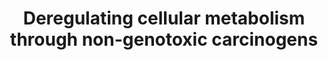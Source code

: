 ---
annotations:
- id: DOID:162
  parent: disease of cellular proliferation
  type: Disease Ontology
  value: cancer
- id: CL:0001064
  type: Cell Type Ontology
  value: malignant cell
- id: PW:0000605
  parent: disease pathway
  type: Pathway Ontology
  value: cancer pathway
authors:
- Ana&iuml;s Van Marsenille
- AlexanderPico
- Egonw
citedin: ''
communities: []
description: 'Pathway representing the non-genotoxic induction, through doxycycline
  and FCCP, of the hallmark of cancer deregulating cellular metabolism. This pathway
  mainly focuses on the role of the mitochondria and it''s dysregulation.  '
last-edited: 2025-08-18
ndex: null
organisms:
- Homo sapiens
redirect_from:
- /index.php/Pathway:WP5571
- /instance/WP5571
- /instance/WP5571_r140394
revision: r140394
schema-jsonld:
- '@context': https://schema.org/
  '@id': https://wikipathways.github.io/pathways/WP5571.html
  '@type': Dataset
  creator:
    '@type': Organization
    name: WikiPathways
  description: 'Pathway representing the non-genotoxic induction, through doxycycline
    and FCCP, of the hallmark of cancer deregulating cellular metabolism. This pathway
    mainly focuses on the role of the mitochondria and it''s dysregulation.  '
  keywords:
  - AKT1
  - AMPK
  - ATF4
  - CLPP
  - Class IIa HDACs
  - Doxycycline
  - EIF2A
  - FCCP
  - FOXO1
  - GDF15
  - HSPD1
  - IRS1
  - LARS1
  - LAT1
  - LONP1
  - LONP2
  - MARS1
  - MTORC1
  - MYC
  - OMA1
  - PHB1
  - PHB2
  - PI3K
  - SESN2
  - TRAP1
  - TSC1
  - TSC2
  - leucine
  - mTORC2
  license: CC0
  name: Deregulating cellular metabolism through non-genotoxic carcinogens
seo: CreativeWork
title: Deregulating cellular metabolism through non-genotoxic carcinogens
wpid: WP5571
---